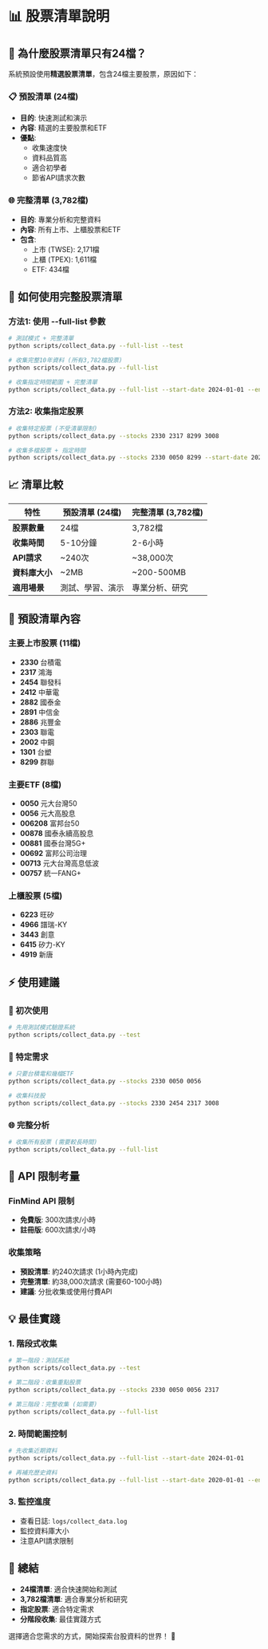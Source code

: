 # 📊 股票清單說明

## 🤔 為什麼股票清單只有24檔？

系統預設使用**精選股票清單**，包含24檔主要股票，原因如下：

### 📋 預設清單 (24檔)
- **目的**: 快速測試和演示
- **內容**: 精選的主要股票和ETF
- **優點**: 
  - 收集速度快
  - 資料品質高
  - 適合初學者
  - 節省API請求次數

### 🌐 完整清單 (3,782檔)
- **目的**: 專業分析和完整資料
- **內容**: 所有上市、上櫃股票和ETF
- **包含**:
  - 上市 (TWSE): 2,171檔
  - 上櫃 (TPEX): 1,611檔  
  - ETF: 434檔

## 🚀 如何使用完整股票清單

### 方法1: 使用 --full-list 參數
```bash
# 測試模式 + 完整清單
python scripts/collect_data.py --full-list --test

# 收集完整10年資料 (所有3,782檔股票)
python scripts/collect_data.py --full-list

# 收集指定時間範圍 + 完整清單
python scripts/collect_data.py --full-list --start-date 2024-01-01 --end-date 2024-12-31
```

### 方法2: 收集指定股票
```bash
# 收集特定股票 (不受清單限制)
python scripts/collect_data.py --stocks 2330 2317 8299 3008

# 收集多檔股票 + 指定時間
python scripts/collect_data.py --stocks 2330 0050 8299 --start-date 2025-01-01
```

## 📈 清單比較

| 特性 | 預設清單 (24檔) | 完整清單 (3,782檔) |
|------|----------------|-------------------|
| **股票數量** | 24檔 | 3,782檔 |
| **收集時間** | 5-10分鐘 | 2-6小時 |
| **API請求** | ~240次 | ~38,000次 |
| **資料庫大小** | ~2MB | ~200-500MB |
| **適用場景** | 測試、學習、演示 | 專業分析、研究 |

## 🎯 預設清單內容

### 主要上市股票 (11檔)
- **2330** 台積電
- **2317** 鴻海  
- **2454** 聯發科
- **2412** 中華電
- **2882** 國泰金
- **2891** 中信金
- **2886** 兆豐金
- **2303** 聯電
- **2002** 中鋼
- **1301** 台塑
- **8299** 群聯

### 主要ETF (8檔)
- **0050** 元大台灣50
- **0056** 元大高股息
- **006208** 富邦台50
- **00878** 國泰永續高股息
- **00881** 國泰台灣5G+
- **00692** 富邦公司治理
- **00713** 元大台灣高息低波
- **00757** 統一FANG+

### 上櫃股票 (5檔)
- **6223** 旺矽
- **4966** 譜瑞-KY
- **3443** 創意
- **6415** 矽力-KY
- **4919** 新唐

## ⚡ 使用建議

### 🧪 初次使用
```bash
# 先用測試模式驗證系統
python scripts/collect_data.py --test
```

### 🎯 特定需求
```bash
# 只要台積電和幾檔ETF
python scripts/collect_data.py --stocks 2330 0050 0056

# 收集科技股
python scripts/collect_data.py --stocks 2330 2454 2317 3008
```

### 🌐 完整分析
```bash
# 收集所有股票 (需要較長時間)
python scripts/collect_data.py --full-list
```

## 🔧 API 限制考量

### FinMind API 限制
- **免費版**: 300次請求/小時
- **註冊版**: 600次請求/小時

### 收集策略
- **預設清單**: 約240次請求 (1小時內完成)
- **完整清單**: 約38,000次請求 (需要60-100小時)
- **建議**: 分批收集或使用付費API

## 💡 最佳實踐

### 1. 階段式收集
```bash
# 第一階段：測試系統
python scripts/collect_data.py --test

# 第二階段：收集重點股票
python scripts/collect_data.py --stocks 2330 0050 0056 2317

# 第三階段：完整收集 (如需要)
python scripts/collect_data.py --full-list
```

### 2. 時間範圍控制
```bash
# 先收集近期資料
python scripts/collect_data.py --full-list --start-date 2024-01-01

# 再補充歷史資料
python scripts/collect_data.py --full-list --start-date 2020-01-01 --end-date 2023-12-31
```

### 3. 監控進度
- 查看日誌: `logs/collect_data.log`
- 監控資料庫大小
- 注意API請求限制

## 🎉 總結

- **24檔清單**: 適合快速開始和測試
- **3,782檔清單**: 適合專業分析和研究
- **指定股票**: 適合特定需求
- **分階段收集**: 最佳實踐方式

選擇適合您需求的方式，開始探索台股資料的世界！ 🚀
